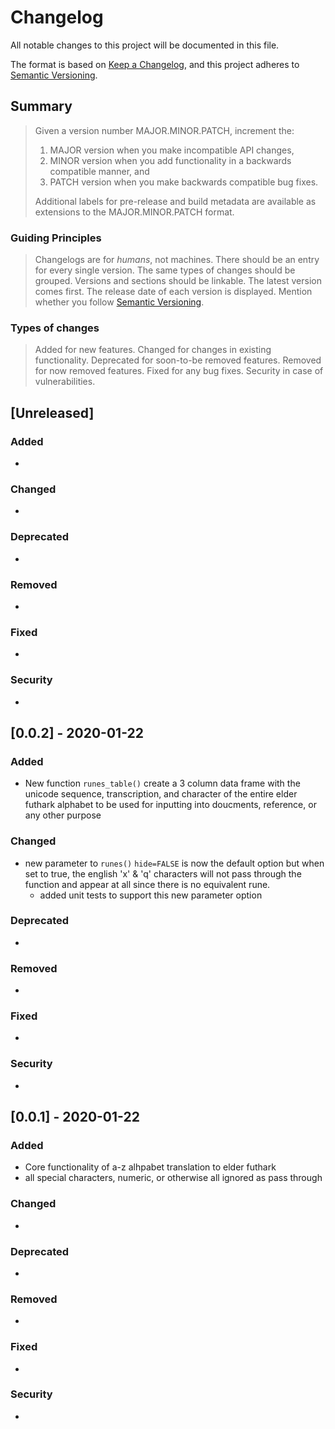 # Changelog

All notable changes to this project will be documented in this file.

The format is based on [Keep a Changelog](https://keepachangelog.com/en/1.0.0/),
and this project adheres to [Semantic Versioning](https://semver.org/spec/v2.0.0.html).

## Summary

> Given a version number MAJOR.MINOR.PATCH, increment the:
>
> 1. MAJOR version when you make incompatible API changes,
> 2. MINOR version when you add functionality in a backwards compatible manner, and
> 3. PATCH version when you make backwards compatible bug fixes.
>
> Additional labels for pre-release and build metadata are available as extensions to the MAJOR.MINOR.PATCH format.

### Guiding Principles

> Changelogs are for _humans_, not machines.
> There should be an entry for every single version.
> The same types of changes should be grouped.
> Versions and sections should be linkable.
> The latest version comes first.
> The release date of each version is displayed.
> Mention whether you follow [Semantic Versioning](https://semver.org/spec/v2.0.0.html).

### Types of changes

> Added for new features.
> Changed for changes in existing functionality.
> Deprecated for soon-to-be removed features.
> Removed for now removed features.
> Fixed for any bug fixes.
> Security in case of vulnerabilities.

## [Unreleased]

### Added

-

### Changed

-

### Deprecated

-

### Removed

-

### Fixed

-

### Security

-

## [0.0.2] - 2020-01-22

### Added

- New function `runes_table()` create a 3 column data frame with the unicode sequence, transcription, and character of the entire elder futhark alphabet to be used for inputting into doucments, reference, or any other purpose

### Changed

- new parameter to `runes()` `hide=FALSE` is now the default option but when set to true, the english 'x' & 'q' characters will not pass through the function and appear at all since there is no equivalent rune.
    + added unit tests to support this new parameter option
    
### Deprecated

-

### Removed

-

### Fixed

-

### Security

-

## [0.0.1] - 2020-01-22

### Added

- Core functionality of a-z alhpabet translation to elder futhark
- all special characters, numeric, or otherwise all ignored as pass through

### Changed

-

### Deprecated

-

### Removed

-

### Fixed

-

### Security

-
